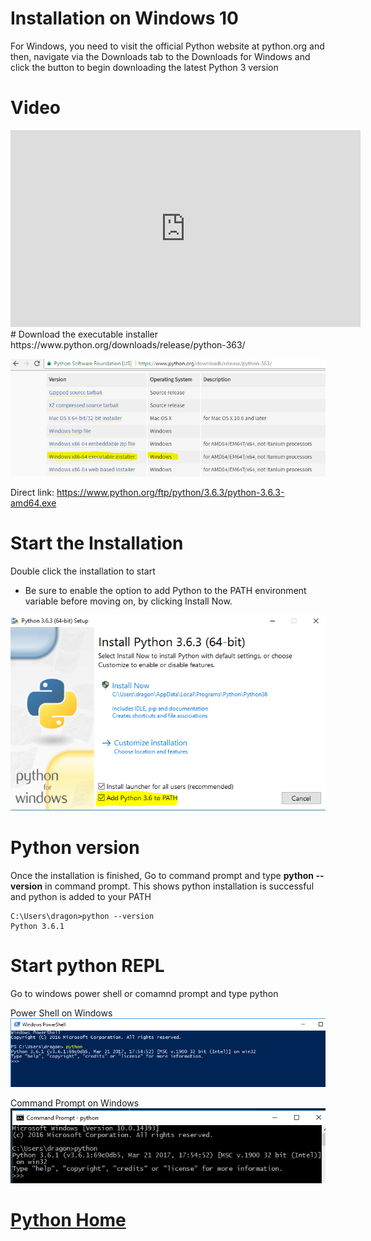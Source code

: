 # Installation on Windows 10
For Windows, you need to visit the official Python website at python.org and then, navigate via the Downloads tab to the Downloads for Windows and click the button to begin downloading the latest Python 3 version
# Video
<iframe width="560" height="315" src="https://www.youtube.com/embed/Nu5IlIqrnsk?rel=0" frameborder="0" allowfullscreen></iframe>
# Download the executable installer
https://www.python.org/downloads/release/python-363/

![Downloads Page](python-downloads-page.png)

Direct link: https://www.python.org/ftp/python/3.6.3/python-3.6.3-amd64.exe

# Start the Installation
Double click the installation to start

- Be sure to enable the option to add Python to the PATH environment variable before moving on, by clicking Install Now.

![Installation Screen](Installation-Screen.png)
# Python version
Once the installation is finished, Go to command prompt and  type **python --version** in command prompt. This shows python installation is successful and python is added to your PATH
```command
C:\Users\dragon>python --version
Python 3.6.1
```
# Start python REPL
Go to  windows power shell or comamnd prompt and type python

Power Shell on Windows
![Power Shell](power-shell-python.png)

Command Prompt on Windows
![Command Prompt](cmd-prompt-python.png)

# [Python Home](index.html)
